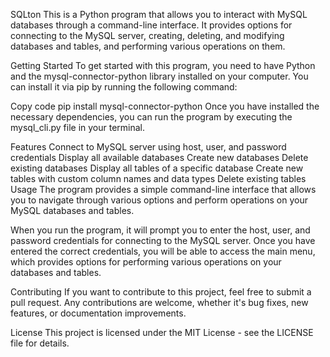 SQLton
This is a Python program that allows you to interact with MySQL databases through a command-line interface. It provides options for connecting to the MySQL server, creating, deleting, and modifying databases and tables, and performing various operations on them.

Getting Started
To get started with this program, you need to have Python and the mysql-connector-python library installed on your computer. You can install it via pip by running the following command:

Copy code
pip install mysql-connector-python
Once you have installed the necessary dependencies, you can run the program by executing the mysql_cli.py file in your terminal.

Features
Connect to MySQL server using host, user, and password credentials
Display all available databases
Create new databases
Delete existing databases
Display all tables of a specific database
Create new tables with custom column names and data types
Delete existing tables
Usage
The program provides a simple command-line interface that allows you to navigate through various options and perform operations on your MySQL databases and tables.

When you run the program, it will prompt you to enter the host, user, and password credentials for connecting to the MySQL server. Once you have entered the correct credentials, you will be able to access the main menu, which provides options for performing various operations on your databases and tables.

Contributing
If you want to contribute to this project, feel free to submit a pull request. Any contributions are welcome, whether it's bug fixes, new features, or documentation improvements.

License
This project is licensed under the MIT License - see the LICENSE file for details.
